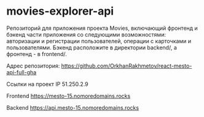 # movies-explorer-api
Репозиторий для приложения проекта Movies, включающий фронтенд и бэкенд части приложения со следующими возможностями: авторизации и регистрации пользователей, операции с карточками и пользователями. Бэкенд расположите в директории backend/, а фронтенд - в frontend/.

Адрес репозитория: https://github.com/OrkhanRakhmetov/react-mesto-api-full-gha

Ссылки на проект
IP 51.250.2.9

Frontend https://mesto-15.nomoredomains.rocks

Backend https://api.mesto-15.nomoredomains.rocks